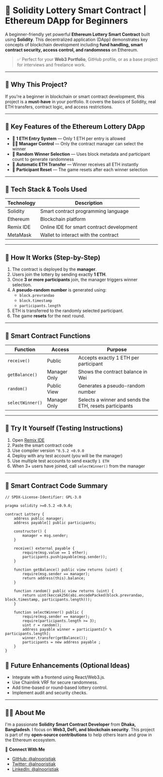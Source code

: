 # 🎯 Solidity Lottery Smart Contract | Ethereum DApp for Beginners

A beginner-friendly yet powerful **Ethereum Lottery Smart Contract** built using **Solidity**. This decentralized application (DApp) demonstrates key concepts of blockchain development including **fund handling, smart contract security, access control, and randomness** on Ethereum.

> ✅ Perfect for your **Web3 Portfolio**, GitHub profile, or as a base project for interviews and freelance work.

---

## 🚀 Why This Project?

If you're a beginner in blockchain or smart contract development, this project is a **must-have** in your portfolio. It covers the basics of Solidity, real ETH transfers, contract logic, and access restrictions.

---

## 📌 Key Features of the Ethereum Lottery DApp

- 🎫 **1 ETH Entry System** — Only 1 ETH per entry is allowed
- 🧑‍💼 **Manager Control** — Only the contract manager can select the winner
- 🎲 **Random Winner Selection** — Uses block metadata and participant count to generate randomness
- 💸 **Automatic ETH Transfer** — Winner receives all ETH instantly
- 🔁 **Participant Reset** — The game resets after each winner selection

---

## 🔧 Tech Stack & Tools Used

| Technology | Description                               |
| ---------- | ----------------------------------------- |
| Solidity   | Smart contract programming language       |
| Ethereum   | Blockchain platform                       |
| Remix IDE  | Online IDE for smart contract development |
| MetaMask   | Wallet to interact with the contract      |

---

## 📂 How It Works (Step-by-Step)

1. The contract is deployed by the **manager**.
2. Users join the lottery by sending exactly **1 ETH**.
3. Once **3 or more participants** join, the manager triggers winner selection.
4. A **pseudo-random number** is generated using:
   - `block.prevrandao`
   - `block.timestamp`
   - `participants.length`
5. ETH is transferred to the randomly selected participant.
6. The game **resets** for the next round.

---

## 📘 Smart Contract Functions

| Function         | Access       | Purpose                                                 |
| ---------------- | ------------ | ------------------------------------------------------- |
| `receive()`      | Public       | Accepts exactly 1 ETH per participant                   |
| `getBalance()`   | Manager Only | Shows the contract balance in Wei                       |
| `random()`       | Public View  | Generates a pseudo-random number                        |
| `selectWinner()` | Manager Only | Selects a winner and sends the ETH, resets participants |

---

## 🧪 Try It Yourself (Testing Instructions)

1. Open [Remix IDE](https://remix.ethereum.org/)
2. Paste the smart contract code
3. Use compiler version `^0.5.2 <0.9.0`
4. Deploy with any test account (you will be the manager)
5. Use multiple test accounts to send exactly `1 ETH`
6. When 3+ users have joined, call `selectWinner()` from the manager

---

## 🧠 Smart Contract Code Summary

```solidity
// SPDX-License-Identifier: GPL-3.0

pragma solidity >=0.5.2 <0.9.0;

contract Lottery {
    address public manager;
    address payable[] public participants;

    constructor() {
        manager = msg.sender;
    }

    receive() external payable {
        require(msg.value == 1 ether);
        participants.push(payable(msg.sender));
    }

    function getBalance() public view returns (uint) {
        require(msg.sender == manager);
        return address(this).balance;
    }

    function random() public view returns (uint) {
        return uint(keccak256(abi.encodePacked(block.prevrandao, block.timestamp, participants.length)));
    }

    function selectWinner() public {
        require(msg.sender == manager);
        require(participants.length >= 3);
        uint r = random();
        address payable winner = participants[r % participants.length];
        winner.transfer(getBalance());
        participants = new address payable ;
    }
}
```

## 🚀 Future Enhancements (Optional Ideas)

- Integrate with a frontend using React/Web3.js.
- Use Chainlink VRF for secure randomness.
- Add time-based or round-based lottery control.
- Implement audit and security checks.

---

## 🧑‍💻 About Me

I'm a passionate **Solidity Smart Contract Developer** from **Dhaka, Bangladesh**.
I focus on **Web3, DeFi, and blockchain security**.
This project is part of my **open-source contributions** to help others learn and grow in the Ethereum ecosystem.

🔗 **Connect With Me**

- [GitHub: @alnooristiak](https://github.com/alnooristiak)
- [Twitter: @alnooristiak](https://twitter.com/alnooristiak)
- [LinkedIn: @alnooristiak](https://linkedin.com/in/alnooristiak)
